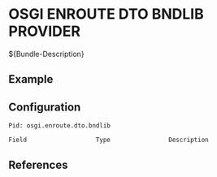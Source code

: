 # OSGI ENROUTE DTO BNDLIB PROVIDER

${Bundle-Description}

## Example

## Configuration

	Pid: osgi.enroute.dto.bndlib
	
	Field					Type				Description
		
	
## References

